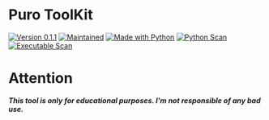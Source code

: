 # Puro ToolKit
<a href="https://github.com/RodrikWan"><img title="Version 0.1.1" src="https://img.shields.io/badge/Version-0.1.1-brightgreen"></a>
<a href="https://github.com/RodrikWan"><img title="Maintained" src="https://img.shields.io/badge/Maintained-Yes-brightgreen"></a>
<a href="https://github.com/RodrikWan"><img title="Made with Python" src="https://img.shields.io/badge/Made with-Python-blue?logo=Python"></a>
<a href="https://www.virustotal.com/gui/file/2b830f328c06b96759d2cbc05fa08c45135bfcba593ac74958644395aad0a42d"><img title="Python Scan" src="https://img.shields.io/badge/VirusTotal-Python Scan-blue?logo=VirusTotal"></a>
<a href="https://www.virustotal.com/gui/file/5abf6ab7610f7df5e90c2914e8f93763726dd90077374b3008cba3d964fe7d02"><img title="Executable Scan" src="https://img.shields.io/badge/VirusTotal-Executable Scan-blue?logo=VirusTotal"></a>
# Attention 
***This tool is only for educational purposes. I'm not responsible of any bad use.***
